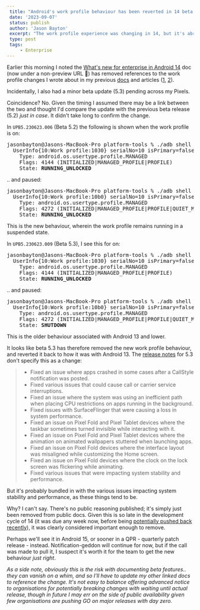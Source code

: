 ```yaml
---
 title: "Android's work profile behaviour has been reverted in 14 beta 5.3"
 date: '2023-09-07'
 status: publish 
 author: 'Jason Bayton' 
 excerpt: "The work profile experience was changing in 14, but it's abrupt removal casts doubt on that actually happening." 
 type: post 
 tags: 
     - Enterprise 
---
```


Earlier this morning I noted the [What's new for enterprise in Android 14](https://developer.android.com/about/versions/14/work) doc (now under a non-preview URL 🎉) has removed references to the work profile changes I wrote about in my previous [docs](/android/android-14-work-profile-behaviour/) and articles ([1](/blog/2023/08/work-profile-in-14/), [2](/blog/2023/04/android-enterprise-in-android-14/)). 

Incidentally, I also had a minor beta update (5.3) pending across my Pixels. 

Coincidence? No. Given the timing I assumed there may be a link between the two and thought I'd compare the update with the previous beta release (5.2) _just in case_. It didn't take long to confirm the change.

In `UPB5.230623.006` (Beta 5.2) the following is shown when the work profile is on:

<pre>
jasonbayton@Jasons-MacBook-Pro platform-tools % ./adb shell dumpsys user | grep -A 3 "Work profile"
  UserInfo{10:Work profile:1030} serialNo=10 isPrimary=false parentId=0
    Type: android.os.usertype.profile.MANAGED
    Flags: 4144 (INITIALIZED|MANAGED_PROFILE|PROFILE)
    State: <b class="blood-orange">RUNNING_UNLOCKED</b>
</pre>

.. and paused:

<pre>
jasonbayton@Jasons-MacBook-Pro platform-tools % ./adb shell dumpsys user | grep -A 3 "Work profile"
  UserInfo{10:Work profile:10b0} serialNo=10 isPrimary=false parentId=0
    Type: android.os.usertype.profile.MANAGED
    Flags: 4272 (INITIALIZED|MANAGED_PROFILE|PROFILE|QUIET_MODE)
    State: <b class="blood-orange">RUNNING_UNLOCKED</b>
</pre>

This is the new behaviour, wherein the work profile remains running in a suspended state.

In `UPB5.230623.009` (Beta 5.3), I see this for on: 

<pre>
jasonbayton@Jasons-MacBook-Pro platform-tools % ./adb shell dumpsys user | grep -A 3 "Work profile"
  UserInfo{10:Work profile:1030} serialNo=10 isPrimary=false parentId=0
    Type: android.os.usertype.profile.MANAGED
    Flags: 4144 (INITIALIZED|MANAGED_PROFILE|PROFILE)
    State: <b class="blood-orange">RUNNING_UNLOCKED</b>
</pre>

.. and paused:

<pre>
jasonbayton@Jasons-MacBook-Pro platform-tools % ./adb shell dumpsys user | grep -A 3 "Work profile"
  UserInfo{10:Work profile:10b0} serialNo=10 isPrimary=false parentId=0
    Type: android.os.usertype.profile.MANAGED
    Flags: 4272 (INITIALIZED|MANAGED_PROFILE|PROFILE|QUIET_MODE)
    State: <b class="blood-orange">SHUTDOWN</b>
</pre>

This is the older behaviour associated with Android 13 and lower.

It looks like beta 5.3 has therefore removed the new work profile behaviour, and reverted it back to how it was with Android 13. The [release notes](https://developer.android.com/about/versions/14/release-notes) for 5.3 don't specify this as a change:

> * Fixed an issue where apps crashed in some cases after a CallStyle notification was posted.
> * Fixed various issues that could cause call or carrier service interruptions.
> * Fixed an issue where the system was using an inefficient path when placing CPU restrictions on apps running in the background.
> * Fixed issues with SurfaceFlinger that were causing a loss in system performance.
> * Fixed an issue on Pixel Fold and Pixel Tablet devices where the taskbar sometimes turned invisible while interacting with it.
> * Fixed an issue on Pixel Fold and Pixel Tablet devices where the animation on animated wallpapers stuttered when launching apps.
> * Fixed an issue on Pixel Fold devices where the interface layout was misaligned while customizing the Home screen.
> * Fixed an issue on Pixel Fold devices where the clock on the lock screen was flickering while animating.
> * Fixed various issues that were impacting system stability and performance.

But it's probably bundled in with the various issues impacting system stability and performance, as these things tend to be.

Why? I can't say. There's no public reasoning published; it's simply just been removed from public docs. Given this is so late in the development cycle of 14 (it was due any week now, before being [potentially pushed back recently](https://www.androidcentral.com/apps-software/android-14-reportedly-delayed-last-minute)), it was clearly considered important enough to remove.

Perhaps we'll see it in Android 15, or sooner in a QPR - quarterly patch release - instead. Notification-geddon will continue for now, but if the call was made to pull it, I suspect it's worth it for the team to get the new behaviour _just right_. 

_As a side note, obviously this is the risk with documenting beta features.. they can vanish on a whim, and so I'll have to update my other linked docs to reference the change. It's not easy to balance offering advanced notice to organisations for potentially breaking changes with waiting until actual release, though in future I may err on the side of public availability given few organisations are pushing GO on major releases with day zero._